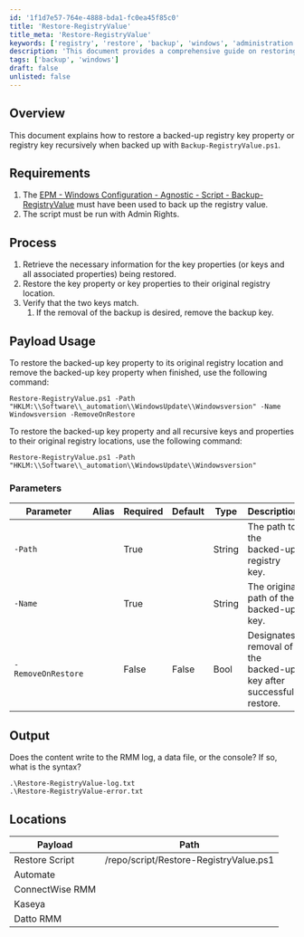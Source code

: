 ```yaml
---
id: '1f1d7e57-764e-4888-bda1-fc0ea45f85c0'
title: 'Restore-RegistryValue'
title_meta: 'Restore-RegistryValue'
keywords: ['registry', 'restore', 'backup', 'windows', 'administration']
description: 'This document provides a comprehensive guide on restoring backed up registry key properties or keys recursively using the Restore-RegistryValue.ps1 script. It outlines the requirements, process, parameters, and output associated with the script, ensuring users can effectively restore their registry settings.'
tags: ['backup', 'windows']
draft: false
unlisted: false
---
```


## Overview

This document explains how to restore a backed-up registry key property or registry key recursively when backed up with `Backup-RegistryValue.ps1`.

## Requirements

1. The [EPM - Windows Configuration - Agnostic - Script - Backup-RegistryValue](<./Backup-RegistryValue.md>) must have been used to back up the registry value.
2. The script must be run with Admin Rights.

## Process

1. Retrieve the necessary information for the key properties (or keys and all associated properties) being restored.
2. Restore the key property or key properties to their original registry location.
3. Verify that the two keys match.
   1. If the removal of the backup is desired, remove the backup key.

## Payload Usage

To restore the backed-up key property to its original registry location and remove the backed-up key property when finished, use the following command:

```
Restore-RegistryValue.ps1 -Path "HKLM:\\Software\\_automation\\WindowsUpdate\\Windowsversion" -Name Windowsversion -RemoveOnRestore
```

To restore the backed-up key property and all recursive keys and properties to their original registry locations, use the following command:

```
Restore-RegistryValue.ps1 -Path "HKLM:\\Software\\_automation\\WindowsUpdate\\Windowsversion"
```

### Parameters

| Parameter                | Alias | Required | Default | Type   | Description                                     |
|--------------------------|-------|----------|---------|--------|-------------------------------------------------|
| `-Path`                  |       | True     |         | String | The path to the backed-up registry key.         |
| `-Name`                  |       | True     |         | String | The original path of the backed-up key.         |
| `-RemoveOnRestore`      |       | False    | False   | Bool   | Designates removal of the backed-up key after successful restore. |

## Output

Does the content write to the RMM log, a data file, or the console? If so, what is the syntax?

```
.\Restore-RegistryValue-log.txt
.\Restore-RegistryValue-error.txt
```

## Locations

| Payload                              | Path                                      |
|--------------------------------------|-------------------------------------------|
| Restore Script                       | /repo/script/Restore-RegistryValue.ps1   |
| Automate                             |                                           |
| ConnectWise RMM                      |                                           |
| Kaseya                               |                                           |
| Datto RMM                            |                                           |



